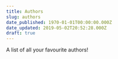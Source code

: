 ```yaml
---
title: Authors
slug: authors
date_published: 1970-01-01T00:00:00.000Z
date_updated: 2019-05-02T20:52:28.000Z
draft: true
---
```


A list of all your favourite authors!
